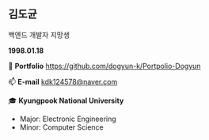 ## 김도균

백엔드 개발자 지망생

**1998.01.18**

👀 **Portfolio** https://github.com/dogyun-k/Portpolio-Dogyun

📫 **E-mail** kdk124578@naver.com

🎓 **Kyungpook National University** 

- Major: Electronic Engineering
- Minor: Computer Science

<!---
dogyun-k/dogyun-k is a ✨ special ✨ repository because its `README.md` (this file) appears on your GitHub profile.
You can click the Preview link to take a look at your changes.
--->
